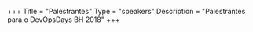 +++
Title = "Palestrantes"
Type = "speakers"
Description = "Palestrantes para o DevOpsDays BH 2018"
+++
